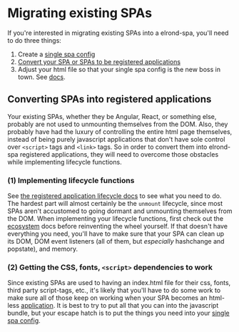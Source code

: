 # Migrating existing SPAs

If you're interested in migrating existing SPAs into a elrond-spa, you'll
need to do three things:

1. Create a [single spa config](/docs/elrond-spa-config.md)
1. [Convert your SPA or SPAs to be registered applications](#converting-spas-into-applications)
1. Adjust your html file so that your single spa config is the new boss in town.
   See [docs](/docs/elrond-spa-config.md#indexhtml-file).

## Converting SPAs into registered applications
Your existing SPAs, whether they be Angular, React, or something else, probably are
not used to unmounting themselves from the DOM. Also, they probably have had the luxury
of controlling the entire html page themselves, instead of being purely javascript applications
that don't have sole control over `<script>` tags and `<link>` tags. So in order to convert them
into elrond-spa registered applications, they will need to overcome those obstacles while implementing
lifecycle functions.

### (1) Implementing lifecycle functions
See [the registered application lifecycle docs](/docs/applications.md) to see what you need to do.
The hardest part will almost certainly be the `unmount` lifecycle, since most SPAs aren't accustomed
to going dormant and unmounting themselves from the DOM. When implementing your lifecycle functions, first check out the [ecosystem](/docs/elrond-spa-ecosystem.md)
docs before reinventing the wheel yourself. If that doesn't have everything you need, you'll have to make sure that your
SPA can clean up its DOM, DOM event listeners (all of them, but *especially* hashchange and popstate),
and memory.

### (2) Getting the CSS, fonts, `<script>` dependencies to work
Since existing SPAs are used to having an index.html file for their css, fonts,
third party script-tags, etc., it's likely that you'll have to do some work
to make sure all of those keep on working when your SPA becomes an html-less [
application](/docs/applications.md). It is best to try to put all that
you can into the javascript bundle, but your escape hatch is to put the things
you need into your [single spa config](/docs/elrond-spa-config.md).
